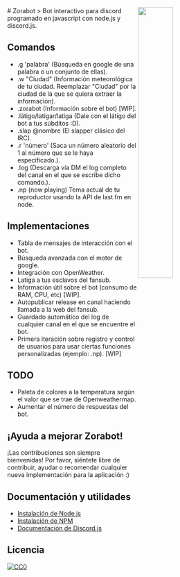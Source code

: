 <img src="https://blog.discordapp.com/content/images/2016/01/masbot.png" align="right" width="40%" />
# Zorabot
> Bot interactivo para discord programado en javascript con node.js y discord.js.

## Comandos
- .g 'palabra' (Búsqueda en google de una palabra o un conjunto de ellas).
- .w "Ciudad" (Información meteorológica de tu ciudad. Reemplazar "Ciudad" por la ciudad de la que se quiera extraer la información).
- .zorabot (Información sobre el bot) [WIP].
- .látigo/latigar/latiga (Dale con el látigo del bot a tus súbditos :D).
- .slap @nombre (El slapper clásico del IRC).
- .r 'número' (Saca un número aleatorio del 1 al número que se le haya especificado.).
- .log (Descarga vía DM el log completo del canal en el que se escribe dicho comando.).
- .np (now playing) Tema actual de tu reproductor usando la API de last.fm en node.

## Implementaciones
- Tabla de mensajes de interacción con el bot.
- Búsqueda avanzada con el motor de google.
- Integración con OpenWeather.
- Latiga a tus esclavos del fansub.
- Información útil sobre el bot (consumo de RAM, CPU, etc) [WIP].
- Autopublicar release en canal haciendo llamada a la web del fansub.
- Guardado automático del log de cualquier canal en el que se encuentre el bot.
- Primera iteración sobre registro y control de usuarios para usar ciertas funciones personalizadas (ejemplo: .np). [WIP]

## TODO
- Paleta de colores a la temperatura según el valor que se trae de Openweathermap.
- Aumentar el número de respuestas del bot.

## ¡Ayuda a mejorar Zorabot!
¡Las contribuciones son siempre bienvenidas!
Por favor, siéntete libre de contribuir, ayudar o recomendar cualquier nueva implementación para la aplicación :)

## Documentación y utilidades
- [Instalación de Node.js](https://nodejs.org/en/)
- [Instalación de NPM](https://www.npmjs.com/)
- [Documentación de Discord.js](https://discord.js.org/#/docs/main/10.0.1/general/welcome)


## Licencia
[![CC0](https://www.gnu.org/graphics/gplv3-127x51.png)](https://www.gnu.org/licenses/quick-guide-gplv3.html)
